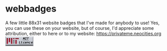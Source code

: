 # webbadges
A few little 88x31 website badges that I've made for anybody to use!
Yes, you can use these on your website, but of course, I'd appreciate some attribution, either to here or to my website: https://privateme.neocities.org
![MIT Licence badge](https://raw.githubusercontent.com/privatedev11/webbadges/refs/heads/main/GIFs/MITlicence.gif)